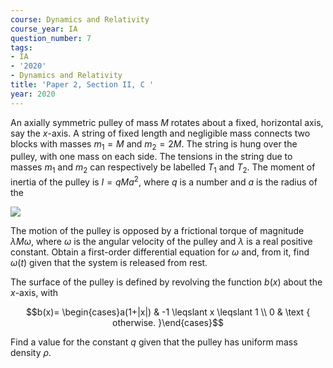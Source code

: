 ```yaml
---
course: Dynamics and Relativity
course_year: IA
question_number: 7
tags:
- IA
- '2020'
- Dynamics and Relativity
title: 'Paper 2, Section II, C '
year: 2020
---
```




An axially symmetric pulley of mass $M$ rotates about a fixed, horizontal axis, say the $x$-axis. A string of fixed length and negligible mass connects two blocks with masses $m_{1}=M$ and $m_{2}=2 M$. The string is hung over the pulley, with one mass on each side. The tensions in the string due to masses $m_{1}$ and $m_{2}$ can respectively be labelled $T_{1}$ and $T_{2}$. The moment of inertia of the pulley is $I=q M a^{2}$, where $q$ is a number and $a$ is the radius of the

![](https://cdn.mathpix.com/cropped/2022_04_19_21664a9cf0fb4d21b850g-05.jpg?height=227&width=202&top_left_y=728&top_left_x=857)

The motion of the pulley is opposed by a frictional torque of magnitude $\lambda M \omega$, where $\omega$ is the angular velocity of the pulley and $\lambda$ is a real positive constant. Obtain a first-order differential equation for $\omega$ and, from it, find $\omega(t)$ given that the system is released from rest.

The surface of the pulley is defined by revolving the function $b(x)$ about the $x$-axis, with

$$b(x)= \begin{cases}a(1+|x|) & -1 \leqslant x \leqslant 1 \\ 0 & \text { otherwise. }\end{cases}$$

Find a value for the constant $q$ given that the pulley has uniform mass density $\rho$.